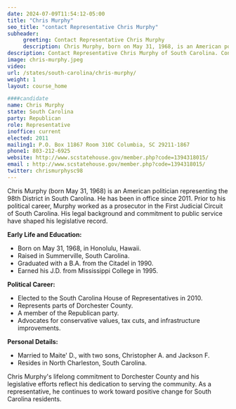 ```yaml
---
date: 2024-07-09T11:54:12-05:00
title: "Chris Murphy"
seo_title: "contact Representative Chris Murphy"
subheader:
     greeting: Contact Representative Chris Murphy
     description: Chris Murphy, born on May 31, 1968, is an American politician affiliated with the Republican Party. He has been serving as a member of the South Carolina House of Representatives, representing District 98, since 2010.
description: Contact Representative Chris Murphy of South Carolina. Contact information for Chris Murphy includes email address, phone number, and mailing address.
image: chris-murphy.jpeg
video:
url: /states/south-carolina/chris-murphy/
weight: 1
layout: course_home

####candidate
name: Chris Murphy
state: South Carolina
party: Republican
role: Representative
inoffice: current
elected: 2011
mailing1: P.O. Box 11867 Room 310C Columbia, SC 29211-1867
phone1: 803-212-6925
website: http://www.scstatehouse.gov/member.php?code=1394318015/
email : http://www.scstatehouse.gov/member.php?code=1394318015/
twitter: chrismurphysc98
---
```

Chris Murphy (born May 31, 1968) is an American politician representing the 98th District in South Carolina. He has been in office since 2011. Prior to his political career, Murphy worked as a prosecutor in the First Judicial Circuit of South Carolina. His legal background and commitment to public service have shaped his legislative record.

**Early Life and Education:**
- Born on May 31, 1968, in Honolulu, Hawaii.
- Raised in Summerville, South Carolina.
- Graduated with a B.A. from the Citadel in 1990.
- Earned his J.D. from Mississippi College in 1995.

**Political Career:**
- Elected to the South Carolina House of Representatives in 2010.
- Represents parts of Dorchester County.
- A member of the Republican party.
- Advocates for conservative values, tax cuts, and infrastructure improvements.

**Personal Details:**
- Married to Maite' D., with two sons, Christopher A. and Jackson F.
- Resides in North Charleston, South Carolina.

Chris Murphy's lifelong commitment to Dorchester County and his legislative efforts reflect his dedication to serving the community. As a representative, he continues to work toward positive change for South Carolina residents.
